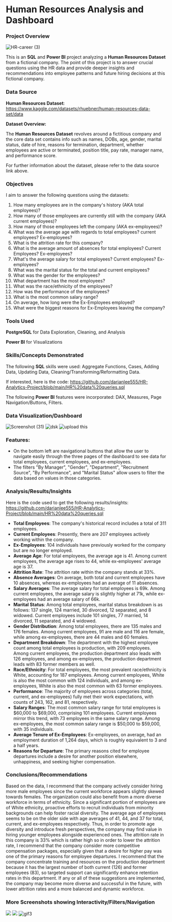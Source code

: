 # Human Resources Analysis and Dashboard

### Project Overview

![HR-career (3)](https://github.com/darianlee555/HR-Analytics-Project/assets/145151765/4c117f80-6f6e-40c4-839b-3d5da962449d)

This is an **SQL** and **Power BI** project analyzing a **Human Resources Dataset** from a fictional company. The point of this project is to answer crucial questions using the HR data and provide deeper insights and recommendations into employee patterns and future hiring decisions at this fictional company. 

### Data Source

**Human Resources Dataset**: https://www.kaggle.com/datasets/rhuebner/human-resources-data-set/data

**Dataset Overview:**

The **Human Resources Dataset** revolves around a fictitious company and the core data set contains info such as names, DOBs, age, gender, marital status, date of hire, reasons for termination, department, whether employees are active or terminated, position title, pay rate, manager name, and performance score.

For further information about the dataset, please refer to the data source link above.

### Objectives

I aim to answer the following questions using the datasets:

1. How many employees are in the company's history (AKA total employees)?
2. How many of those employees are currently still with the company (AKA current employees)?
3. How many of those employees left the company (AKA ex-employees)?
4. What was the average age with regards to total employees? current employees? Ex-employees?
5. What is the attrition rate for this company?
6. What is the average amount of absences for total employees? Current Employees? Ex-employees?
7. What's the average salary for total employees? Current employees? Ex-employees?
8. What was the marital status for the total and current employees?
9. What was the gender for the employees?
10. What department has the most employees?
11. What was the race/ethnicity of the employees?
12. How was the performance of the employees?
13. What is the most common salary range?
14. On average, how long were the Ex-Employees employed?
15. What were the biggest reasons for Ex-Employees leaving the company?

### Tools Used

**PostgreSQL** for Data Exploration, Cleaning, and Analysis

**Power BI** for Visualizations

### Skills/Concepts Demonstrated

The following **SQL** skills were used: Aggregate Functions, Cases, Adding Data, Updating Data, Cleaning/Transforming/Reformatting Data.

If interested, here is the code: https://github.com/darianlee555/HR-Analytics-Project/blob/main/HR%20data%20queries.sql

The following **Power BI** features were incorporated: DAX, Measures, Page Navigation/Buttons, Filters.

### Data Visualization/Dashboard

![Screenshot (31)](https://github.com/darianlee555/HR-Analytics-Project/assets/145151765/abd79e6d-9a61-49d5-a229-a1d4d497a2c5)
![dsk](https://github.com/darianlee555/HR-Analytics-Project/assets/145151765/8ad665df-7c34-4501-a50c-d58922e9d7d7)
![upload this](https://github.com/darianlee555/HR-Analytics-Project/assets/145151765/c563d9cb-a5cd-4783-9234-3fa916678b44)


### Features:
- On the bottom left are navigational buttons that allow the user to navigate easily through the three pages of the dashboard to see data for total employees, current employees, and ex-employees.
- The filters "By Manager", "Gender", "Department", "Recruitment Source", "By Performance", and "Marital Status" allow users to filter the data based on values in those categories.

### Analysis/Results/Insights
Here is the code used to get the following results/insights: 
https://github.com/darianlee555/HR-Analytics-Project/blob/main/HR%20data%20queries.sql

* **Total Employees**: The company's historical record includes a total of 311 employees.
* **Current Employees**: Presently, there are 207 employees actively working within the company.
* **Ex-Employees**: 104 individuals have previously worked for the company but are no longer employed.
* **Average Age**: For total employees, the average age is 41. Among current employees, the average age rises to 44, while ex-employees' average age is 37.
* **Attrition Rate**: The attrition rate within the company stands at 33%.
* **Absence Averages**: On average, both total and current employees have 10 absences, whereas ex-employees had an average of 11 absences.
* **Salary Averages**: The average salary for total employees is 69k. Among current employees, the average salary is slightly higher at 71k, while ex-employees had an average salary of 66k.
* **Marital Status**: Among total employees, marital status breakdown is as follows: 137 single, 124 married, 30 divorced, 12 separated, and 8 widowed. Current employees include 101 singles, 77 married, 14 divorced, 11 separated, and 4 widowed.
* **Gender Distribution**: Among total employees, there are 135 males and 176 females. Among current employees, 91 are male and 116 are female, while among ex-employees, there are 44 males and 60 females.
* **Department Breakdown**: The department with the highest employee count among total employees is production, with 209 employees. Among current employees, the production department also leads with 126 employees, and among ex-employees, the production department leads with 83 former members as well.
* **Race/Ethnicity**: For total employees, the most prevalent race/ethnicity is White, accounting for 187 employees. Among current employees, White is also the most common with 124 individuals, and among ex-employees, White is also the most common with 63 former employees.
* **Performance**: The majority of employees across categories (total, current, and ex-employees) fully met their work expectations, with counts of 243, 162, and 81, respectively.
* **Salary Ranges**: The most common salary range for total employees is $60,000 to $69,000, comprising 101 employees. Current employees mirror this trend, with 73 employees in the same salary range. Among ex-employees, the most common salary range is $50,000 to $59,000, with 35 individuals.
* **Average Tenure of Ex-Employees**: Ex-employees, on average, had an employment duration of 1,264 days, which is roughly equivalent to 3 and a half years.
* **Reasons for Departure**: The primary reasons cited for employee departures include a desire for another position elsewhere, unhappiness, and seeking higher compensation.

### Conclusions/Recommendations
Based on the data, I recommend that the company actively consider hiring more male employees since the current workforce appears slightly skewed towards females. The organization could also benefit from a more diverse workforce in terms of ethnicity. Since a significant portion of employees are of White ethnicity, proactive efforts to recruit individuals from minority backgrounds can help foster racial diversity. The average age of employees seems to be on the older side with age averages of 41, 44, and 37 for total, current, and ex-employees respectively. Thus, in order to promote age diversity and introduce fresh perspectives, the company may find value in hiring younger employees alongside experienced ones. The attrition rate in this company is 33% which is rather high so in order to lower the attrition rate, I  recommend that the company consider more competitive compensation packages, especially given that a desire for higher pay was one of the primary reasons for employee departures. I recommend that the company concentrate training and resources on the production department because it has the largest number of both current (126) and former employees (83), so targeted support can significantly enhance retention rates in this department. If any or all of these suggestions are implemented, the company may become more diverse and successful in the future, with lower attrition rates and a more balanced and dynamic workforce.

### More Screenshots showing Interactivity/Filters/Navigation
![](gif1.gif)
![](safa.gif)
![gif3](https://github.com/darianlee555/HR-Analytics-Project/assets/145151765/05bdf730-a135-4562-9d8a-5b4aec0680f2)

